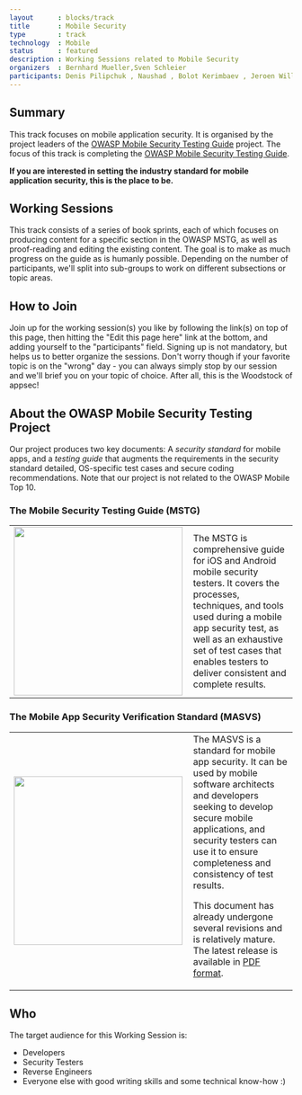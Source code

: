 ```yaml
---
layout      : blocks/track
title       : Mobile Security
type        : track
technology  : Mobile
status      : featured
description : Working Sessions related to Mobile Security
organizers  : Bernhard Mueller,Sven Schleier
participants: Denis Pilipchuk , Naushad , Bolot Kerimbaev , Jeroen Willemsen , Marc Rimbau , Kuai Hinojosa
---
```


## Summary

This track focuses on mobile application security. It is organised by the project leaders of the [OWASP Mobile Security Testing Guide](https://www.owasp.org/index.php/OWASP_Mobile_Security_Testing_Guide) project. The focus of this track is completing the [OWASP Mobile Security Testing Guide](https://github.com/OWASP/owasp-mstg).

**If you are interested in setting the industry standard for mobile application security, this is the place to be.**

## Working Sessions

This track consists of a series of book sprints, each of which focuses on producing content for a specific section in the OWASP MSTG, as well as proof-reading and editing the existing content. The goal is to make as much progress on the guide as is humanly possible. Depending on the number of participants, we'll split into sub-groups to work on different subsections or topic areas. 

## How to Join

Join up for the working session(s) you like by following the link(s) on top of this page, then hitting the "Edit this page here" link at the bottom, and adding yourself to the "participants" field. Signing up is not mandatory, but helps us to better organize the sessions. Don't worry though if your favorite topic is on the "wrong" day - you can always simply stop by our session and we'll brief you on your topic of choice. After all, this is the Woodstock of appsec!

## About the OWASP Mobile Security Testing Project

Our project produces two key documents: A *security standard* for mobile apps, and a *testing guide* that augments the requirements in the security standard detailed, OS-specific test cases and secure coding recommendations. Note that our project is not related to the OWASP Mobile Top 10.

### The Mobile Security Testing Guide (MSTG)

<table><tr><td>
<img width="300px"  src="https://www.owasp.org/images/e/e5/Mstg-mini-2.jpg" align="left"/>
</td><td>
The MSTG is comprehensive guide for iOS and Android mobile security testers. It covers the processes, techniques, and tools used during a mobile app security test, as well as an exhaustive set of test cases that enables testers to deliver consistent and complete results.
</td></tr>
</table>

### The Mobile App Security Verification Standard (MASVS)

<table><tr><td>
<img width="300px" src="https://www.owasp.org/images/7/7b/Masvs-sample-mini.jpg" align="left"/>
</td><td>
The MASVS is a standard for mobile app security. It can be used by mobile software architects and developers seeking to develop secure mobile applications, and security testers can use it to ensure completeness and consistency of test results.

This document has already undergone several revisions and is relatively mature. The latest release is available in [PDF format](https://github.com/OWASP/owasp-masvs/releases/download/0.9.3/OWASP_Mobile_AppSec_Verification_Standard_v0.9.3.pdf).

</td></tr>
</table>

## Who

The target audience for this Working Session is:

- Developers
- Security Testers
- Reverse Engineers
- Everyone else with good writing skills and some technical know-how :)
